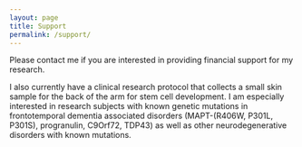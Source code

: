 ```yaml
---
layout: page
title: Support
permalink: /support/
---
```


Please contact me if you are interested in providing financial support for my research.

I also currently have a clinical research protocol that collects a small skin sample for the back of the arm for stem cell development.  I am especially interested in research subjects with known genetic mutations in frontotemporal dementia associated disorders (MAPT-(R406W, P301L, P301S), progranulin, C9Orf72, TDP43) as well as other neurodegenerative disorders with known mutations.

